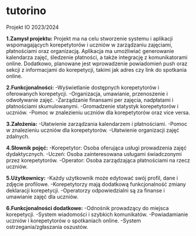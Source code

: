 # tutorino
Projekt IO 2023/2024

**1.Zamysł projektu:**
Projekt ma na celu stworzenie systemu i aplikacji wspomagających korepetytorów i uczniów w zarządzaniu zajęciami, płatnościami oraz organizacją. Aplikacja ma umożliwiać generowanie kalendarza zajęć, śledzenie płatności, a także integrację z komunikatorami online. Dodatkowo, planowane jest wprowadzenie powiadomień push oraz sekcji z informacjami do korepetycji, takimi jak adres czy link do spotkania online.

**2.Funkcjonalności:**
-Wyświetlanie dostępnych korepetytorów i oferowanych korepetycji.
-Organizacja, umawianie, przenoszenie i odwoływanie zajęć.
-Zarządzanie finansami per zajęcia, nadpłatami i płatnościami skumulowanymi.
-Gromadzenie statystyk korepetytorów i uczniów.
-Pomoc w znalezieniu uczniów dla korepetytorów oraz vice versa.

**3.Założenia:**
-Ułatwienie zarządzania kalendarzem i płatnościami.
-Pomoc w znalezieniu uczniów dla korepetytorów.
-Ułatwienie organizacji zajęć zdalnych.

**4.Słownik pojęć:**
-Korepetytor: Osoba oferująca usługi prowadzenia zajęć dydaktycznych.
-Uczeń: Osoba zainteresowana usługami świadczonymi przez korepetytorów.
-Operator: Osoba zarządzająca płatnościami na rzecz uczniów.

**5.Użytkownicy:**
-Każdy użytkownik może edytować swój profil, dane i zdjęcie profilowe.
-Korepetytorzy mają dodatkową funkcjonalność zmiany deklaracji korepetycji.
-Operatorzy odpowiedzialni są za finanse i umawianie zajęć dla uczniów.

**6.Funkcjonalności dodatkowe:**
-Odnośnik prowadzący do miejsca korepetycji.
-System wiadomości i szybkich komunikatów.
-Powiadamianie uczniów i korepetytorów o spotkaniach online.
-System ostrzegania/zgłaszania oszustów.



